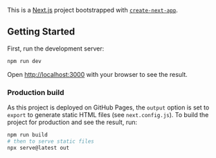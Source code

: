This is a [Next.js](https://nextjs.org/) project bootstrapped with [`create-next-app`](https://github.com/vercel/next.js/tree/canary/packages/create-next-app).

## Getting Started

First, run the development server:

```bash
npm run dev
```

Open [http://localhost:3000](http://localhost:3000) with your browser to see the result.

### Production build

As this project is deployed on GitHub Pages, the `output` option is set to `export` to generate static HTML files (see `next.config.js`).
To build the project for production and see the result, run:

```bash
npm run build
# then to serve static files
npx serve@latest out
```
